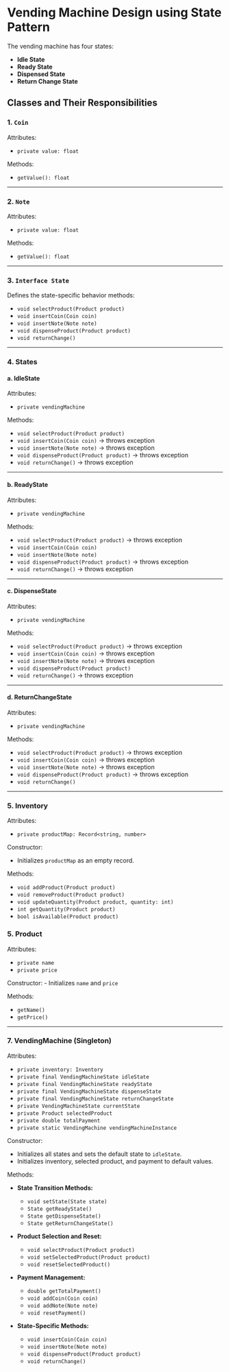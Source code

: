 # Vending Machine Design using State Pattern

The vending machine has four states:
- **Idle State**
- **Ready State**
- **Dispensed State**
- **Return Change State**

## Classes and Their Responsibilities

### 1. `Coin`
Attributes:
- `private value: float`

Methods:
- `getValue(): float`

---

### 2. `Note`
Attributes:
- `private value: float`

Methods:
- `getValue(): float`

---

### 3. `Interface State`
Defines the state-specific behavior methods:

- `void selectProduct(Product product)`
- `void insertCoin(Coin coin)`
- `void insertNote(Note note)`
- `void dispenseProduct(Product product)`
- `void returnChange()`

---

### 4. States
#### a. IdleState
Attributes:
- `private vendingMachine`

Methods:
- `void selectProduct(Product product)`
- `void insertCoin(Coin coin)` → throws exception
- `void insertNote(Note note)` → throws exception
- `void dispenseProduct(Product product)` → throws exception
- `void returnChange()` → throws exception

---

#### b. ReadyState
Attributes:
- `private vendingMachine`

Methods:
- `void selectProduct(Product product)` → throws exception
- `void insertCoin(Coin coin)`
- `void insertNote(Note note)`
- `void dispenseProduct(Product product)` → throws exception
- `void returnChange()` → throws exception

---

#### c. DispenseState
Attributes:
- `private vendingMachine`

Methods:
- `void selectProduct(Product product)` → throws exception
- `void insertCoin(Coin coin)` → throws exception
- `void insertNote(Note note)` → throws exception
- `void dispenseProduct(Product product)`
- `void returnChange()` → throws exception

---

#### d. ReturnChangeState
Attributes:
- `private vendingMachine`

Methods:
- `void selectProduct(Product product)` → throws exception
- `void insertCoin(Coin coin)` → throws exception
- `void insertNote(Note note)` → throws exception
- `void dispenseProduct(Product product)` → throws exception
- `void returnChange()`

---

### 5. Inventory
Attributes:
- `private productMap: Record<string, number>`

Constructor:
- Initializes `productMap` as an empty record.

Methods:
- `void addProduct(Product product)`
- `void removeProduct(Product product)`
- `void updateQuantity(Product product, quantity: int)`
- `int getQuantity(Product product)`
- `bool isAvailable(Product product)`

### 5. Product
Attributes:
- `private name`
- `private price`

Constructor:
    - Initializes `name` and `price`

Methods:
- `getName()`
- `getPrice()`

---

### 7. VendingMachine (Singleton)
Attributes:
- `private inventory: Inventory`
- `private final VendingMachineState idleState`
- `private final VendingMachineState readyState`
- `private final VendingMachineState dispenseState`
- `private final VendingMachineState returnChangeState`
- `private VendingMachineState currentState`
- `private Product selectedProduct`
- `private double totalPayment`
- `private static VendingMachine vendingMachineInstance`

Constructor:
- Initializes all states and sets the default state to `idleState`.
- Initializes inventory, selected product, and payment to default values.

Methods:
- **State Transition Methods:**
  - `void setState(State state)`
  - `State getReadyState()`
  - `State getDispenseState()`
  - `State getReturnChangeState()`

- **Product Selection and Reset:**
  - `void selectProduct(Product product)`
  - `void setSelectedProduct(Product product)`
  - `void resetSelectedProduct()`

- **Payment Management:**
  - `double getTotalPayment()`
  - `void addCoin(Coin coin)`
  - `void addNote(Note note)`
  - `void resetPayment()`

- **State-Specific Methods:**
  - `void insertCoin(Coin coin)`
  - `void insertNote(Note note)`
  - `void dispenseProduct(Product product)`
  - `void returnChange()`
